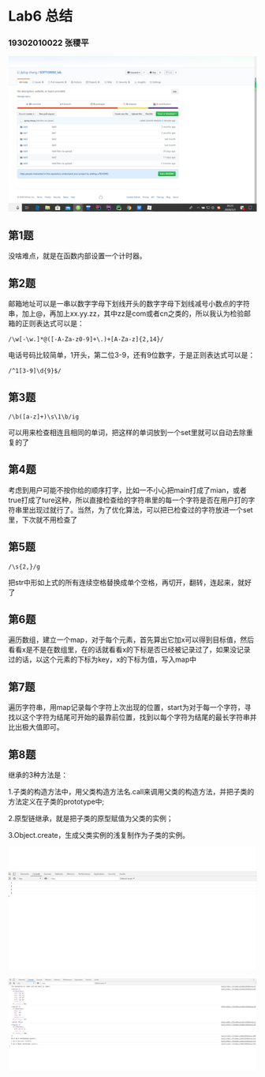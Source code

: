 # Lab6 总结

### 19302010022 张稷平

![github提交截图](github提交截图.jpg)

## 第1题

没啥难点，就是在函数内部设置一个计时器。

## 第2题

邮箱地址可以是一串以数字字母下划线开头的数字字母下划线减号小数点的字符串，加上@，再加上xx.yy.zz，其中zz是com或者cn之类的，所以我认为检验邮箱的正则表达式可以是：

```regrex
/\w[-\w.]*@([-A-Za-z0-9]+\.)+[A-Za-z]{2,14}/
```

电话号码比较简单，1开头，第二位3-9，还有9位数字，于是正则表达式可以是：

```regrex
/^1[3-9]\d{9}$/
```

## 第3题

```
/\b([a-z]+)\s\1\b/ig
```

可以用来检查相连且相同的单词，把这样的单词放到一个set里就可以自动去除重复的了

## 第4题

考虑到用户可能不按你给的顺序打字，比如一不小心把main打成了mian，或者true打成了ture这种，所以直接检查给的字符串里的每一个字符是否在用户打的字符串里出现过就行了。当然，为了优化算法，可以把已检查过的字符放进一个set里，下次就不用检查了

## 第5题

```
/\s{2,}/g
```

把str中形如上式的所有连续空格替换成单个空格，再切开，翻转，连起来，就好了

## 第6题

遍历数组，建立一个map，对于每个元素，首先算出它加x可以得到目标值，然后看看x是不是在数组里，在的话就看看x的下标是否已经被记录过了，如果没记录过的话，以这个元素的下标为key，x的下标为值，写入map中

## 第7题

遍历字符串，用map记录每个字符上次出现的位置，start为对于每一个字符，寻找以这个字符为结尾可开始的最靠前位置，找到以每个字符为结尾的最长字符串并比出极大值即可。

## 第8题

继承的3种方法是：

1.子类的构造方法中，用父类构造方法名.call来调用父类的构造方法，并把子类的方法定义在子类的prototype中;

2.原型链继承，就是把子类的原型赋值为父类的实例；

3.Object.create，生成父类实例的浅复制作为子类的实例。

![1运行截图](1运行截图.jpg)

![2-8运行截图](2-8运行截图.jpg)